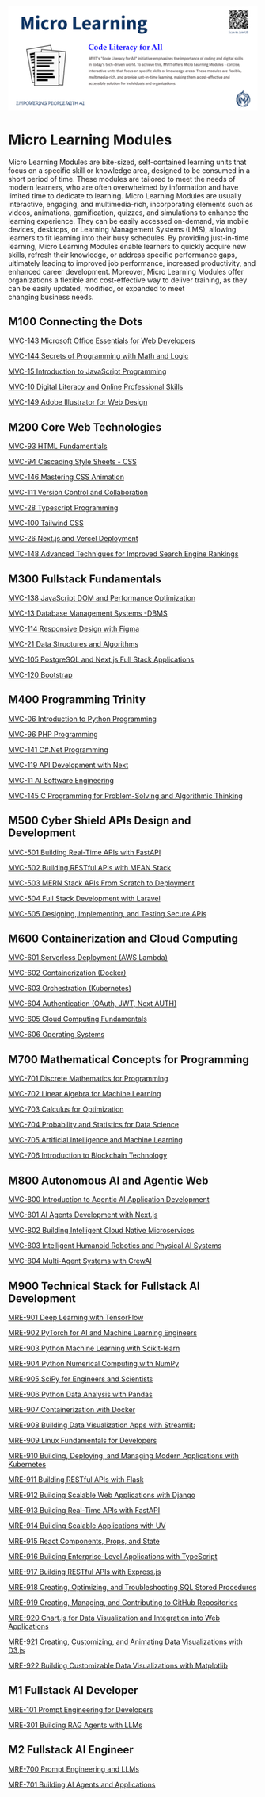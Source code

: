<img src="mvit-add10.png" alt="Alt Text" >

# Micro Learning Modules
Micro Learning Modules are bite-sized, self-contained learning units that focus on a specific skill or knowledge area, designed to be consumed in a short period of time. These modules are tailored to meet the needs of modern learners, who are often overwhelmed by information and have limited time to dedicate to learning. Micro Learning Modules are usually interactive, engaging, and multimedia-rich, incorporating elements such as videos, animations, gamification, quizzes, and simulations to enhance the learning experience. They can be easily accessed on-demand, via mobile devices, desktops, or Learning Management Systems (LMS), allowing learners to fit learning into their busy schedules. By providing just-in-time learning, Micro Learning Modules enable learners to quickly acquire new skills, refresh their knowledge, or address specific performance gaps, ultimately leading to improved job performance, increased productivity, and enhanced career development. Moreover, Micro Learning Modules offer organizations a flexible and cost-effective way to deliver training, as they can be easily updated, modified, or expanded to meet changing business needs.

## M100 Connecting the Dots

[MVC-143 Microsoft Office Essentials for Web Developers](OMCDEV/Readme.md)

[MVC-144 Secrets of Programming with Math and Logic](SPML/Readme.md)


[MVC-15 Introduction to JavaScript Programming](Introduction_to_JavaScript_Programming/Readme.md)

[MVC-10 Digital Literacy and Online Professional Skills](DLOPS/Readme.md)

[MVC-149 Adobe Illustrator for Web Design](AdobeAi/Readme.md)



## M200 Core Web Technologies

[MVC-93 HTML Fundamentlals](HTML_Fundamentals/Readme.md)

[MVC-94 Cascading Style Sheets - CSS](CSS/Readme.md)

[MVC-146 Mastering CSS Animation](CSSAnimation/Readme.md)

[MVC-111 Version Control and Collaboration](VCS/Readme.md)

[MVC-28 Typescript Programming](TS/Readme.md)

[MVC-100 Tailwind CSS](TW/Readme.md)

[MVC-26 Next.js and Vercel Deployment](NextVercel/Readme.md)

[MVC-148 Advanced Techniques for Improved Search Engine Rankings](SEO/Readme.md)




## M300 Fullstack Fundamentals

[MVC-138 JavaScript DOM and Performance Optimization](DOM/Readme.md)

[MVC-13 Database Management Systems -DBMS](DBMS/Readme.md)

[MVC-114 Responsive Design with Figma](RDS/Readme.md)

[MVC-21 Data Structures and Algorithms](DSA/Readme.md)

[MVC-105 PostgreSQL and Next.js Full Stack Applications](PsqlNext/Readme.md)

[MVC-120 Bootstrap](Bootstrap/Readme.md)


## M400 Programming Trinity

[MVC-06 Introduction to Python Programming](Introduction_to_Python_Programming/Readme.md)

[MVC-96 PHP Programming](PHP/Readme.md)

[MVC-141 C#.Net Programming](Csharp/Readme.md)

[MVC-119 API Development with Next](APINext/Readme.md)

[MVC-11 AI Software Engineering](AISE/Readme.md)

[MVC-145 C Programming for Problem-Solving and Algorithmic Thinking](CLang/Readme.md)


## M500 Cyber Shield APIs Design and Development

[MVC-501 Building Real-Time APIs with FastAPI]()

[MVC-502 Building RESTful APIs with MEAN Stack]()

[MVC-503 MERN Stack APIs From Scratch to Deployment]()

[MVC-504 Full Stack Development with Laravel]()

[MVC-505 Designing, Implementing, and Testing Secure APIs](CSF/Readme.md)


## M600 Containerization and Cloud Computing

[MVC-601 Serverless Deployment (AWS Lambda)]()

[MVC-602 Containerization (Docker)]()

[MVC-603 Orchestration (Kubernetes)]()

[MVC-604 Authentication (OAuth, JWT, Next AUTH)]()

[MVC-605 Cloud Computing Fundamentals](CCF/Readme.md)

[MVC-606 Operating Systems]()


## M700 Mathematical Concepts for Programming

[MVC-701 Discrete Mathematics for Programming](DMP/Readme.md)

[MVC-702 Linear Algebra for Machine Learning](LAML/Readme.md)

[MVC-703 Calculus for Optimization](CFO/Readme.md)

[MVC-704 Probability and Statistics for Data Science](SDS/Readme.md)

[MVC-705 Artificial Intelligence and Machine Learning]()

[MVC-706 Introduction to Blockchain Technology](BC/Readme.md)


## M800 Autonomous AI and Agentic Web

[MVC-800 Introduction to Agentic AI Application Development](AgenticAI/Readme.md)

[MVC-801 AI Agents Development with Next.js](NextAI/Readme.md)

[MVC-802 Building Intelligent Cloud Native Microservices](Microservices/Readme.md)

[MVC-803 Intelligent Humanoid Robotics and Physical AI Systems](IHR/Readme.md)

[MVC-804 Multi-Agent Systems with CrewAI](CrewAI/Readme.md)


## M900 Technical Stack for Fullstack AI Development

[MRE-901 Deep Learning with TensorFlow](MRE001/Readme.md)

[MRE-902 PyTorch for AI and Machine Learning Engineers](MRE002/Readme.md)

[MRE-903 Python Machine Learning with Scikit-learn](MRE003/Readme.md)

[MRE-904 Python Numerical Computing with NumPy](MRE004/Readme.md)

[MRE-905 SciPy for Engineers and Scientists](MRE005/Readme.md)

[MRE-906 Python Data Analysis with Pandas](MRE006/Readme.md)

[MRE-907 Containerization with Docker](MRE007/Readme.md)

[MRE-908 Building Data Visualization Apps with Streamlit:](MRE008/Readme.md)

[MRE-909 Linux Fundamentals for Developers](MRE009/Readme.md)

[MRE-910 Building, Deploying, and Managing Modern Applications with Kubernetes](MRE010/Readme.md)

[MRE-911 Building RESTful APIs with Flask](MRE011/Readme.md)

[MRE-912 Building Scalable Web Applications with Django](MRE012/Readme.md)

[MRE-913 Building Real-Time APIs with FastAPI](MRE013/Readme.md)

[MRE-914 Building Scalable Applications with UV](MRE014/Readme.md)

[MRE-915 React Components, Props, and State](MRE015/Readme.md)

[MRE-916 Building Enterprise-Level Applications with TypeScript](MRE016/Readme.md)

[MRE-917 Building RESTful APIs with Express.js](MRE017/Readme.md)

[MRE-918 Creating, Optimizing, and Troubleshooting SQL Stored Procedures](MRE018/Readme.md)

[MRE-919 Creating, Managing, and Contributing to GitHub Repositories](MRE020/Readme.md)

[MRE-920 Chart.js for Data Visualization and Integration into Web Applications](MRE021/Readme.md)

[MRE-921 Creating, Customizing, and Animating Data Visualizations with D3.js](MRE022/Readme.md)

[MRE-922 Building Customizable Data Visualizations with Matplotlib](MRE023/Readme.md)


## M1 Fullstack AI Developer

[MRE-101 Prompt Engineering for Developers](MRE101/Readme.md)

[MRE-301 Building RAG Agents with LLMs](MRE301/Readme.md)


## M2 Fullstack AI Engineer

[MRE-700 Prompt Engineering and LLMs](PE/Readme.md)

[MRE-701 Building AI Agents and Applications](AutoGen/Readme.md)
